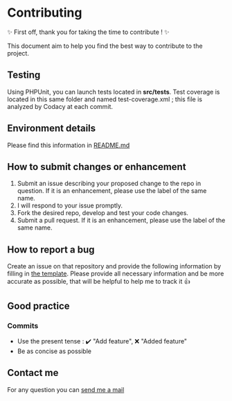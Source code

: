 # Contributing

✨ First off, thank you for taking the time to contribute ! ✨

This document aim to help you find the best way to contribute to the project.

## Testing

Using PHPUnit, you can launch tests located in **src/tests**. Test coverage is located in this same folder and named test-coverage.xml ; this file is analyzed by Codacy at each commit.

## Environment details

Please find this information in [README.md](README.md)

## How to submit changes or enhancement

1.  Submit an issue describing your proposed change to the repo in question. If it is an enhancement, please use the label of the same name.
2.  I will respond to your issue promptly.
3.  Fork the desired repo, develop and test your code changes.
4.  Submit a pull request. If it is an enhancement, please use the label of the same name.

## How to report a bug

Create an issue on that repository and provide the following information by filling in [the template](https://github.com/Drx85/p8_todo_and_co/blob/main/.github/ISSUE_TEMPLATE/bug_report.md).
Please provide all necessary information and be more accurate as possible, that will be helpful to help me to track it 👍 

## Good practice

### Commits

*   Use the present tense : ✔️  "Add feature", ❌   "Added feature"
*   Be as concise as possible

## Contact me

For any question you can [send me a mail](mailto:cedric@deperne.fr)